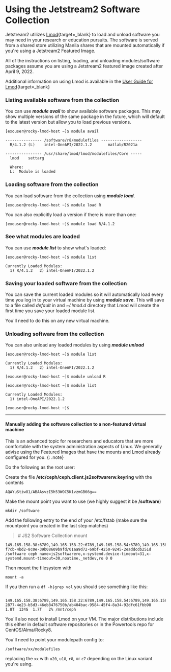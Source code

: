 # Using the Jetstream2 Software Collection

Jetstream2 utilizes [Lmod](https://lmod.readthedocs.io/){target=_blank} to load and unload software you may need in your research or education pursuits. The software is served from a shared store utilizing Manila shares that are mounted automatically if you're using a Jetstream2 Featured Image.

All of the instructions on listing, loading, and unloading modules/software packages assume you are using a Jetstream2 featured image created after April 9, 2022.

Additional information on using Lmod is available in the [User Guide for Lmod](https://lmod.readthedocs.io/en/latest/010_user.html){target=_blank}

### Listing available software from the collection

You can use ***module avail*** to show available software packages. This may show multiple versions of the same package in the future, which will default to the latest version but allow you to load previous versions.

    [exouser@rocky-lmod-host ~]$ module avail

    ---------------- /software/r8/modulefiles ------------------
      R/4.1.2 (L)    intel-OneAPI/2022.1.2       matlab/R2021a

    ---------------- /usr/share/lmod/lmod/modulefiles/Core -----
      lmod    settarg

      Where:
      L:  Module is loaded

### Loading software from the collection

You can load software from the collection using ***module load***.

    [exouser@rocky-lmod-host ~]$ module load R

You can also explicitly load a version if there is more than one:

    [exouser@rocky-lmod-host ~]$ module load R/4.1.2

### See what modules are loaded

You can use ***module list*** to show what's loaded:

    [exouser@rocky-lmod-host ~]$ module list

    Currently Loaded Modules:
      1) R/4.1.2   2) intel-OneAPI/2022.1.2

### Saving your loaded software from the collection

You can save the current loaded modules so it will automatically load every time you log in to your virtual machine by using ***module save***. This will save to a file called *default* in and *~/.lmod.d* directory that Lmod will create the first time you save your loaded module list.

You'll need to do this on any new virtual machine.

### Unloading software from the collection

You can also unload any loaded modules by using ***module unload***

    [exouser@rocky-lmod-host ~]$ module list

    Currently Loaded Modules:
      1) R/4.1.2   2) intel-OneAPI/2022.1.2

    [exouser@rocky-lmod-host ~]$ module unload R

    [exouser@rocky-lmod-host ~]$ module list

    Currently Loaded Modules:
      1) intel-OneAPI/2022.1.2

    [exouser@rocky-lmod-host ~]$

----

#### Manually adding the software collection to a non-featured virtual machine

This is an advanced topic for researchers and educators that are more comfortable with the system administration aspects of Linux. We generally advise using the Featured Images that have the mounts and Lmod already configured for you.
{: .note}

Do the following as the root user:

Create the file **/etc/ceph/ceph.client.js2softwarerw.keyring** with the contents

    AQAYuStiw81/ABAAsvzI5h53WOC5K1vzmGB66g==

Make the mount point you want to use (we highly suggest it be **/software**)

    mkdir /software

Add the following entry to the end of your /etc/fstab (make sure the mountpoint you created in the last step matches)

> \# JS2 Software Collection mount
>
```
149.165.158.38:6789,149.165.158.22:6789,149.165.158.54:6789,149.165.158.70:6789,149.165.158.86:6789:/volumes/_nogroup/b7112570-f7cb-4bd2-8c0e-39b08609b9fd/01aa9d72-69bf-4250-9245-2eaddcdb251d /software ceph name=js2softwarero,x-systemd.device-timeout=31,x-systemd.mount-timeout=30,noatime,_netdev,ro 0 0
```

Then mount the filesystem with

    mount -a

If you then run a `df -h|grep vol` you should see something like this:

>
```
 149.165.158.38:6789,149.165.158.22:6789,149.165.158.54:6789,149.165.158.70:6789,149.165.158.86:6789:/volumes/_nogroup/fe4f8ad4-2877-4e23-b5d3-46eb8476750b/ab404bac-9584-45f4-8a34-92dfc61fbb98   1.8T  134G  1.7T   2% /mnt/ceph
```

You'll also need to install Lmod on your VM. The major distributions include this either in default software repositories or in the Powertools repo for CentOS/Alma/Rocky8.

You'll need to point your modulepath config to:

    /software/xx/modulefiles

replacing the `xx` with `u20`, `u18`, `r8`, or `c7` depending on the Linux variant you're using.
